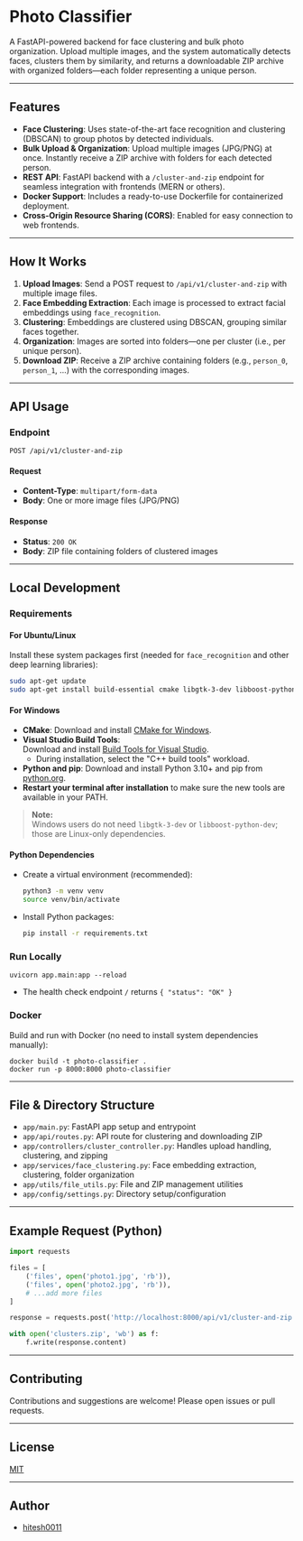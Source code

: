 # Photo Classifier

A FastAPI-powered backend for face clustering and bulk photo organization. Upload multiple images, and the system automatically detects faces, clusters them by similarity, and returns a downloadable ZIP archive with organized folders—each folder representing a unique person.

---

## Features

- **Face Clustering**: Uses state-of-the-art face recognition and clustering (DBSCAN) to group photos by detected individuals.
- **Bulk Upload & Organization**: Upload multiple images (JPG/PNG) at once. Instantly receive a ZIP archive with folders for each detected person.
- **REST API**: FastAPI backend with a `/cluster-and-zip` endpoint for seamless integration with frontends (MERN or others).
- **Docker Support**: Includes a ready-to-use Dockerfile for containerized deployment.
- **Cross-Origin Resource Sharing (CORS)**: Enabled for easy connection to web frontends.

---

## How It Works

1. **Upload Images**: Send a POST request to `/api/v1/cluster-and-zip` with multiple image files.
2. **Face Embedding Extraction**: Each image is processed to extract facial embeddings using `face_recognition`.
3. **Clustering**: Embeddings are clustered using DBSCAN, grouping similar faces together.
4. **Organization**: Images are sorted into folders—one per cluster (i.e., per unique person).
5. **Download ZIP**: Receive a ZIP archive containing folders (e.g., `person_0`, `person_1`, ...) with the corresponding images.

---

## API Usage

### Endpoint

```
POST /api/v1/cluster-and-zip
```

#### Request

- **Content-Type**: `multipart/form-data`
- **Body**: One or more image files (JPG/PNG)

#### Response

- **Status**: `200 OK`
- **Body**: ZIP file containing folders of clustered images

---

## Local Development

### Requirements

#### For Ubuntu/Linux

Install these system packages first (needed for `face_recognition` and other deep learning libraries):

```sh
sudo apt-get update
sudo apt-get install build-essential cmake libgtk-3-dev libboost-python-dev
```

#### For Windows

- **CMake**: Download and install [CMake for Windows](https://cmake.org/download/).
- **Visual Studio Build Tools**:  
  Download and install [Build Tools for Visual Studio](https://visualstudio.microsoft.com/visual-cpp-build-tools/).  
  - During installation, select the "C++ build tools" workload.
- **Python and pip**: Download and install Python 3.10+ and pip from [python.org](https://www.python.org/downloads/).
- **Restart your terminal after installation** to make sure the new tools are available in your PATH.

> **Note:**  
> Windows users do not need `libgtk-3-dev` or `libboost-python-dev`; those are Linux-only dependencies.

#### Python Dependencies

- Create a virtual environment (recommended):
    ```sh
    python3 -m venv venv
    source venv/bin/activate
    ```
- Install Python packages:
    ```sh
    pip install -r requirements.txt
    ```

### Run Locally

```
uvicorn app.main:app --reload
```

- The health check endpoint `/` returns `{ "status": "OK" }`

### Docker

Build and run with Docker (no need to install system dependencies manually):

```
docker build -t photo-classifier .
docker run -p 8000:8000 photo-classifier
```

---

## File & Directory Structure

- `app/main.py`: FastAPI app setup and entrypoint
- `app/api/routes.py`: API route for clustering and downloading ZIP
- `app/controllers/cluster_controller.py`: Handles upload handling, clustering, and zipping
- `app/services/face_clustering.py`: Face embedding extraction, clustering, folder organization
- `app/utils/file_utils.py`: File and ZIP management utilities
- `app/config/settings.py`: Directory setup/configuration

---

## Example Request (Python)

```python
import requests

files = [
    ('files', open('photo1.jpg', 'rb')),
    ('files', open('photo2.jpg', 'rb')),
    # ...add more files
]

response = requests.post('http://localhost:8000/api/v1/cluster-and-zip', files=files)

with open('clusters.zip', 'wb') as f:
    f.write(response.content)
```

---

## Contributing

Contributions and suggestions are welcome! Please open issues or pull requests.

---

## License

[MIT](LICENSE)

---

## Author

- [hitesh0011](https://github.com/hitesh0011)
